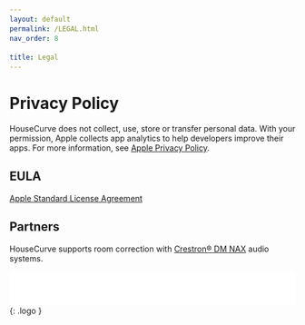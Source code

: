 ```yaml
---
layout: default
permalink: /LEGAL.html
nav_order: 8

title: Legal
---
```


# Privacy Policy

HouseCurve does not collect, use, store or transfer personal data.  With your permission, Apple collects app analytics to help developers improve their apps.  For more information, see [Apple Privacy Policy](https://www.apple.com/privacy/).

## EULA

[Apple Standard License Agreement](https://www.apple.com/legal/internet-services/itunes/dev/stdeula)

## Partners

HouseCurve supports room correction with [Crestron&reg; DM NAX](https://www.crestron.com/Products/Featured-Solutions/Audio-Over-IP) audio systems.

![Crestron](/assets/img/crestron_logo_ko_cmyk.png)
{: .logo }

